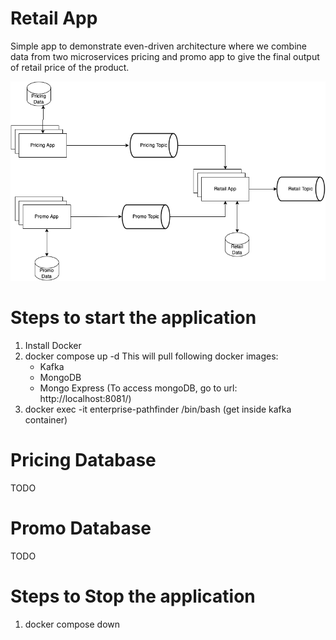 # Retail App
Simple app to demonstrate even-driven architecture where we combine data from two microservices pricing and promo app
to give the final output of retail price of the product.

![](Pricing/Pricing.drawio.png)


# Steps to start the application
1. Install Docker
2. docker compose up -d
   This will pull following docker images:
    * Kafka
    * MongoDB
    * Mongo Express (To access mongoDB, go to url: http://localhost:8081/)
3. docker exec -it enterprise-pathfinder /bin/bash (get inside kafka container)


# Pricing Database
TODO


# Promo Database
TODO


# Steps to Stop the application
1. docker compose down

